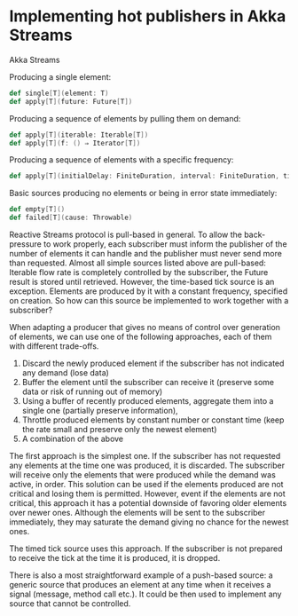 Implementing hot publishers in Akka Streams
===============================

Akka Streams

Producing a single element:
```scala
def single[T](element: T)
def apply[T](future: Future[T])
```
Producing a sequence of elements by pulling them on demand:
```scala
def apply[T](iterable: Iterable[T])
def apply[T](f: () ⇒ Iterator[T])
```
Producing a sequence of elements with a specific frequency:
```scala
def apply[T](initialDelay: FiniteDuration, interval: FiniteDuration, tick: () ⇒ T)
```
Basic sources producing no elements or being in error state immediately:
```scala
def empty[T]()
def failed[T](cause: Throwable)
```
Reactive Streams protocol is pull-based in general. To allow the back-pressure to work properly, each subscriber must inform the publisher of the number of elements it can handle and the publisher must never send more than requested. Almost all simple sources listed above are pull-based: Iterable flow rate is completely controlled by the subscriber, the Future result is stored until retrieved. However, the time-based tick source is an exception. Elements are produced by it with a constant frequency, specified on creation. So how can this source be implemented to work together with a subscriber?

When adapting a producer that gives no means of control over generation of elements, we can use one of the following approaches, each of them with different trade-offs.

1. Discard the newly produced element if the subscriber has not indicated any demand (lose data)
2. Buffer the element until the subscriber can receive it (preserve some data or risk of running out of memory)
3. Using a buffer of recently produced elements, aggregate them into a single one (partially preserve information), 
4. Throttle produced elements by constant number or constant time (keep the rate small and preserve only the newest element)
5. A combination of the above

The first approach is the simplest one. If the subscriber has not requested any elements at the time one was produced, it is discarded. The subscriber will receive only the elements that were produced while the demand was active, in order. This solution can be used if the elements produced are not critical and losing them is permitted. However, event if the elements are not critical, this approach it has a potential downside of favoring older elements over newer ones. Although the elements will be sent to the subscriber immediately, they may saturate the demand giving no chance for the newest ones.

The timed tick source uses this approach. If the subscriber is not prepared to receive the tick at the time it is produced, it is dropped.

There is also a most straightforward example of a push-based source: a generic source that produces an element at any time when it receives a signal (message, method call etc.). It could be then used to implement any source that cannot be controlled.


